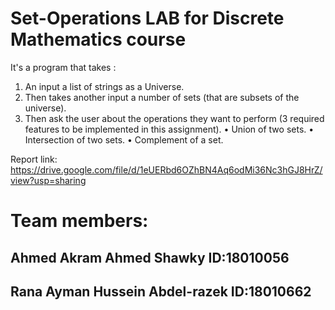 # Set-Operations LAB for Discrete Mathematics course

It's a program that takes :
1. An input a list of strings as a Universe.
2. Then takes another input a number of sets (that are subsets of the universe).
3. Then ask the user about the operations they want to perform (3 required features to be implemented in this assignment).
  • Union of two sets.
  • Intersection of two sets.
  • Complement of a set.
  
Report link: https://drive.google.com/file/d/1eUERbd6OZhBN4Aq6odMi36Nc3hGJ8HrZ/view?usp=sharing

# Team members:

## Ahmed Akram Ahmed Shawky ID:18010056
## Rana Ayman Hussein Abdel-razek ID:18010662
